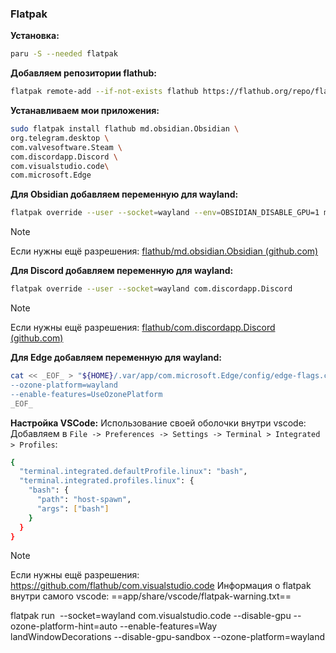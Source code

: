 ### Flatpak
**Установка:**
```bash
paru -S --needed flatpak
```
**Добавляем репозитории flathub:**
```bash
flatpak remote-add --if-not-exists flathub https://flathub.org/repo/flathub.flatpakrepo
```

**Устанавливаем мои приложения:**
```bash
sudo flatpak install flathub md.obsidian.Obsidian \
org.telegram.desktop \
com.valvesoftware.Steam \
com.discordapp.Discord \
com.visualstudio.code\
com.microsoft.Edge
```

**Для Obsidian добавляем переменную для wayland:**
```bash
flatpak override --user --socket=wayland --env=OBSIDIAN_DISABLE_GPU=1 md.obsidian.Obsidian
```
>[!Note]
>Если нужны ещё разрешения: [flathub/md.obsidian.Obsidian (github.com)](https://github.com/flathub/md.obsidian.Obsidian)

**Для Discord добавляем переменную для wayland:**
```bash
flatpak override --user --socket=wayland com.discordapp.Discord
```
>[!Note]
>Если нужны ещё разрешения: [flathub/com.discordapp.Discord (github.com)](https://github.com/flathub/com.discordapp.Discord)

**Для Edge добавляем переменную для wayland:**
```bash
cat << _EOF_ > "${HOME}/.var/app/com.microsoft.Edge/config/edge-flags.conf"
--ozone-platform=wayland
--enable-features=UseOzonePlatform
_EOF_
```
**Настройка VSCode:** 
Использование своей оболочки внутри vscode:
Добавляем в `File -> Preferences -> Settings -> Terminal > Integrated > Profiles`:
```bash
{
  "terminal.integrated.defaultProfile.linux": "bash",
  "terminal.integrated.profiles.linux": {
    "bash": {
      "path": "host-spawn",
      "args": ["bash"]
    }
  }
}
```
>[!Note]
>Если нужны ещё разрешения: https://github.com/flathub/com.visualstudio.code
>Информация о flatpak внутри самого vscode: 
>==app/share/vscode/flatpak-warning.txt==

flatpak run  --socket=wayland com.visualstudio.code --disable-gpu --ozone-platform-hint=auto --enable-features=Way  
landWindowDecorations --disable-gpu-sandbox --ozone-platform=wayland
